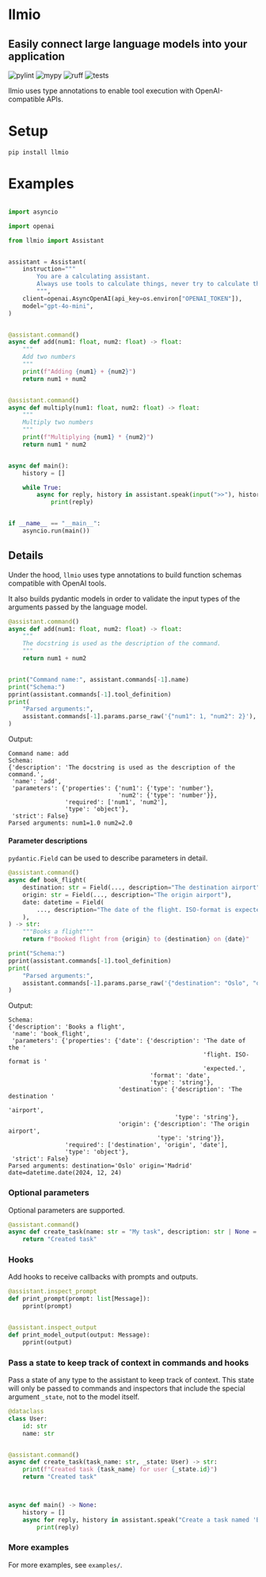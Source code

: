 # llmio
## Easily connect large language models into your application

![pylint](https://github.com/badgeir/llmio/actions/workflows/pylint.yml/badge.svg)
![mypy](https://github.com/badgeir/llmio/actions/workflows/mypy.yml/badge.svg)
![ruff](https://github.com/badgeir/llmio/actions/workflows/ruff.yml/badge.svg)
![tests](https://github.com/badgeir/llmio/actions/workflows/test.yml/badge.svg)

llmio uses type annotations to enable tool execution with OpenAI-compatible APIs.

# Setup

```
pip install llmio
```

# Examples

``` python

import asyncio

import openai

from llmio import Assistant


assistant = Assistant(
    instruction="""
        You are a calculating assistant.
        Always use tools to calculate things, never try to calculate things on your own.
        """,
    client=openai.AsyncOpenAI(api_key=os.environ["OPENAI_TOKEN"]),
    model="gpt-4o-mini",
)


@assistant.command()
async def add(num1: float, num2: float) -> float:
    """
    Add two numbers
    """
    print(f"Adding {num1} + {num2}")
    return num1 + num2


@assistant.command()
async def multiply(num1: float, num2: float) -> float:
    """
    Multiply two numbers
    """
    print(f"Multiplying {num1} * {num2}")
    return num1 * num2


async def main():
    history = []

    while True:
        async for reply, history in assistant.speak(input(">>"), history):
            print(reply)


if __name__ == "__main__":
    asyncio.run(main())
```

## Details

Under the hood, `llmio` uses type annotations to build function schemas compatible with OpenAI tools.

It also builds pydantic models in order to validate the input types of the arguments passed by the language model.

``` python
@assistant.command()
async def add(num1: float, num2: float) -> float:
    """
    The docstring is used as the description of the command.
    """
    return num1 + num2


print("Command name:", assistant.commands[-1].name)
print("Schema:")
pprint(assistant.commands[-1].tool_definition)
print(
    "Parsed arguments:",
    assistant.commands[-1].params.parse_raw('{"num1": 1, "num2": 2}'),
)
```

Output:
``` plaintext
Command name: add
Schema:
{'description': 'The docstring is used as the description of the command.',
 'name': 'add',
 'parameters': {'properties': {'num1': {'type': 'number'},
                               'num2': {'type': 'number'}},
                'required': ['num1', 'num2'],
                'type': 'object'},
 'strict': False}
Parsed arguments: num1=1.0 num2=2.0
```

#### Parameter descriptions

`pydantic.Field` can be used to describe parameters in detail.

``` python
@assistant.command()
async def book_flight(
    destination: str = Field(..., description="The destination airport"),
    origin: str = Field(..., description="The origin airport"),
    date: datetime = Field(
        ..., description="The date of the flight. ISO-format is expected."
    ),
) -> str:
    """Books a flight"""
    return f"Booked flight from {origin} to {destination} on {date}"

print("Schema:")
pprint(assistant.commands[-1].tool_definition)
print(
    "Parsed arguments:",
    assistant.commands[-1].params.parse_raw('{"destination": "Oslo", "origin": "Madrid", "date": "2024-12-24"}'),
)
```

Output:
``` plaintext
Schema:
{'description': 'Books a flight',
 'name': 'book_flight',
 'parameters': {'properties': {'date': {'description': 'The date of the '
                                                       'flight. ISO-format is '
                                                       'expected.',
                                        'format': 'date',
                                        'type': 'string'},
                               'destination': {'description': 'The destination '
                                                              'airport',
                                               'type': 'string'},
                               'origin': {'description': 'The origin airport',
                                          'type': 'string'}},
                'required': ['destination', 'origin', 'date'],
                'type': 'object'},
 'strict': False}
Parsed arguments: destination='Oslo' origin='Madrid' date=datetime.date(2024, 12, 24)
```

### Optional parameters

Optional parameters are supported.

``` python
@assistant.command()
async def create_task(name: str = "My task", description: str | None = None) -> str:
    return "Created task"
```

### Hooks

Add hooks to receive callbacks with prompts and outputs.

``` python
@assistant.inspect_prompt
def print_prompt(prompt: list[Message]):
    pprint(prompt)


@assistant.inspect_output
def print_model_output(output: Message):
    pprint(output)
``` 

### Pass a state to keep track of context in commands and hooks

Pass a state of any type to the assistant to keep track of context. This state will only be passed to commands and inspectors that include the special argument `_state`, not to the model itself.

``` python
@dataclass
class User:
    id: str
    name: str


@assistant.command()
async def create_task(task_name: str, _state: User) -> str:
    print(f"Created task {task_name} for user {_state.id}")
    return "Created task"



async def main() -> None:
    history = []
    async for reply, history in assistant.speak("Create a task named 'Buy milk'", history, _state=User(id="1", name="Alice")):
        print(reply)
```


### More examples

For more examples, see `examples/`.
